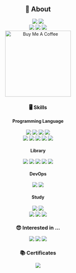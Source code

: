 <h2 align="center">📌 About</h2>
<p align="center">
  <a href="https://github.com/Archive-ToyProjects" target="_blank"><img src="https://img.shields.io/badge/ToyProjects-6E6E6D?style=flat-square&logo=opencontainersinitiative&logoColor=white"/></a>
<a href="https://github.com/Archive-Books" target="_blank"><img src="https://img.shields.io/badge/Books-343148?style=flat-square&logo=BookStack&logoColor=white"/></a><br>
  <a href="https://velog.io/@dohan_" target="_blank"><img src="https://img.shields.io/badge/Velog-282828?style=flat-square&logo=Velog&logoColor=white"/></a>
  <a href="https://open.kakao.com/o/sfVrHdVe" target="_blank"><img src="https://img.shields.io/badge/KakaoTalk-331B3F?style=flat-square&logo=KakaoTalk&logoColor=white"/></a>
  <a href="mailto:dohan.k764@gmail.com" target="_blank"><img src="https://img.shields.io/badge/Gmail-0A174E?style=flat-square&logo=Gmail&logoColor=white"/></a>
  <br>
  <a href="https://www.buymeacoffee.com/dohan" target="_blank"><img src="https://cdn.buymeacoffee.com/buttons/v2/default-yellow.png" alt="Buy Me A Coffee" width="210px" ></a>
</p>

<h3 align="center">🖥 Skills</h3>
<h4 align="center">Programming Language</h4>
<p align="center">
<a href="https://en.wikipedia.org/wiki/C_(programming_language)" target="_blank"><img src="https://img.shields.io/badge/C Lang-B1624E?style=flat-square&logo=C&logoColor=white"/></a>
<a href="https://en.wikipedia.org/wiki/C%2B%2B" target="_blank"><img src="https://img.shields.io/badge/Cpp-603F83?style=flat-square&logo=Cplusplus&logoColor=white"/></a>
<a href="https://en.wikipedia.org/wiki/Python_(programming_language)" target="_blank"><img src="https://img.shields.io/badge/Python-2BAE66?style=flat-square&logo=Python&logoColor=white"/></a>
<a href="https://en.wikipedia.org/wiki/Assembly_language" target="_blank"><img src="https://img.shields.io/badge/Assembler-6E6E6D?style=flat-square&logo=arm&logoColor=white"/></a> <br>
<a href="https://en.wikipedia.org/wiki/TypeScript" target="_blank"><img src="https://img.shields.io/badge/TypeScript-616247?style=flat-square&logo=TypeScript&logoColor=white"/></a>
<a href="https://en.wikipedia.org/wiki/Java_(programming_language)" target="_blank"><img src="https://img.shields.io/badge/Java-364b44?style=flat-square&logo=CoffeeScript&logoColor=white"/></a>
<a href="https://en.wikipedia.org/wiki/C_Sharp_(programming_language)" target="_blank"><img src="https://img.shields.io/badge/C%23-343148?style=flat-square&logo=sharp&logoColor=white"/></a>
<a href="https://en.wikipedia.org/wiki/HTML" target="_blank"><img src="https://img.shields.io/badge/HTML, CSS, JS-2D2926?style=flat-square&logo=html5&logoColor=white"/></a>
<a href="https://en.wikipedia.org/wiki/SQL" target="_blank"><img src="https://img.shields.io/badge/SQL-0A174E?style=flat-square&logo=MySQL&logoColor=white"/></a>
</p>
<h4 align="center">Library</h4>
<p align="center">
<a href="https://en.wikipedia.org/wiki/Node.js" target="_blank"><img src="https://img.shields.io/badge/Node.js-02343F?style=flat-square&logo=Node.js&logoColor=white"/></a>
<a href="https://en.wikipedia.org/wiki/React_(JavaScript_library)" target="_blank"><img src="https://img.shields.io/badge/React.js-422057?style=flat-square&logo=react&logoColor=white"/></a>
<a href="https://en.wikipedia.org/wiki/Next.js" target="_blank"><img src="https://img.shields.io/badge/Next.js-243665?style=flat-square&logo=next.js&logoColor=white"/></a>
<a href="https://en.wikipedia.org/wiki/Vue.js" target="_blank"><img src="https://img.shields.io/badge/Vue.js-317773?style=flat-square&logo=vue.js&logoColor=white"/></a>
<a href="https://en.wikipedia.org/wiki/Express.js" target="_blank"><img src="https://img.shields.io/badge/Express.js-616247?style=flat-square&logo=Express&logoColor=white"/></a>
</p>
<h4 align="center">DevOps</h4>
<p align="center">
<a href="https://en.wikipedia.org/wiki/GitHub" target="_blank"><img src="https://img.shields.io/badge/Git-6E6E6D?style=flat-square&logo=GitHub&logoColor=white"/></a>
<a href="https://en.wikipedia.org/wiki/Docker_(software)" target="_blank"><img src="https://img.shields.io/badge/Docker-343148?style=flat-square&logo=Docker&logoColor=white"/></a>
</p>
<h4 align="center">Study</h4>
<p align="center">
<a href="https://en.wikipedia.org/wiki/Operating_system" target="_blank"><img src="https://img.shields.io/badge/Operating System Theory-B1624E?style=flat-square&logo=microsoft&logoColor=white"/></a>
<a href="https://en.wikipedia.org/wiki/Data_structure" target="_blank"><img src="https://img.shields.io/badge/Data Structure Theory-603F83?style=flat-square&logo=Stackbit&logoColor=white"/></a><br>
<a href="https://en.wikipedia.org/wiki/Algorithm" target="_blank"><img src="https://img.shields.io/badge/Argorithm-2BAE66?style=flat-square&logo=React Router&logoColor=white"/></a>
<a href="https://en.wikipedia.org/wiki/Reverse_engineering" target="_blank"><img src="https://img.shields.io/badge/Reverse Engineering-6E6E6D?style=flat-square&logo=Serverless&logoColor=white"/></a>
<a href="https://en.wikipedia.org/wiki/Compiler" target="_blank"><img src="https://img.shields.io/badge/Compiling Theory-2D2926?style=flat-square&logo=Conventional Commits&logoColor=white"/></a>
</p>

<h3 align="center">😎 Interested in ...</h3>
<p align="center">
<img src="https://img.shields.io/badge/Something NEW-2D2926?style=flat-square&logo=OnePlus&logoColor=white"/>
<img src="https://img.shields.io/badge/Develop Hobby OS-616247?style=flat-square&logo=macOS&logoColor=white"/>
<img src="https://img.shields.io/badge/1 Day 1 Commit-364b44?style=flat-square&logo=GitHub&logoColor=white"/>
</p>

<h3 align="center">📚 Certificates</h3>
<p align="center">
<a href="http://www.q-net.or.kr/crf005.do?id=crf00505&jmCd=6921" target="_blank"><img src="https://img.shields.io/badge/정보처리기능사 | 2022-50586C?style=flat-square&logo=amazonec2&logoColor=white"/></a>
</p>

<h1/>
